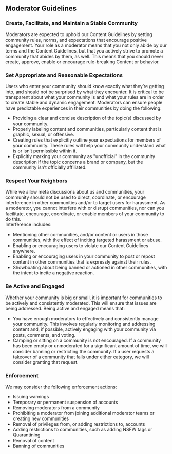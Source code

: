 Moderator Guidelines
--------------------

### Create, Facilitate, and Maintain a Stable Community

Moderators are expected to uphold our Content Guidelines by setting community rules, norms, and expectations that encourage positive engagement. Your role as a moderator means that you not only abide by our terms and the Content Guidelines, but that you actively strive to promote a community that abides by them, as well. This means that you should never create, approve, enable or encourage rule-breaking Content or behavior.

### Set Appropriate and Reasonable Expectations

Users who enter your community should know exactly what they’re getting into, and should not be surprised by what they encounter. It is critical to be transparent about what your community is and what your rules are in order to create stable and dynamic engagement. Moderators can ensure people have predictable experiences in their communities by doing the following:

*   Providing a clear and concise description of the topic(s) discussed by your community.
*   Properly labeling content and communities, particularly content that is graphic, sexual, or offensive.
*   Creating rules that explicitly outline your expectations for members of your community. These rules will help your community understand what is or isn’t permissible within it.
*   Explicitly marking your community as "unofficial" in the community description if the topic concerns a brand or company, but the community isn’t officially affiliated.

### Respect Your Neighbors

While we allow meta discussions about us and communities, your community should not be used to direct, coordinate, or encourage interference in other communities and/or to target users for harassment. As a moderator, you cannot interfere with or disrupt communities, nor can you facilitate, encourage, coordinate, or enable members of your community to do this.  
Interference includes:

*   Mentioning other communities, and/or content or users in those communities, with the effect of inciting targeted harassment or abuse.
*   Enabling or encouraging users to violate our Content Guidelines anywhere.
*   Enabling or encouraging users in your community to post or repost content in other communities that is expressly against their rules.
*   Showboating about being banned or actioned in other communities, with the intent to incite a negative reaction.

### Be Active and Engaged

Whether your community is big or small, it is important for communities to be actively and consistently moderated. This will ensure that issues are being addressed. Being active and engaged means that:

*   You have enough moderators to effectively and consistently manage your community. This involves regularly monitoring and addressing content and, if possible, actively engaging with your community via posts, comments, and voting.
*   Camping or sitting on a community is not encouraged. If a community has been empty or unmoderated for a significant amount of time, we will consider banning or restricting the community. If a user requests a takeover of a community that falls under either category, we will consider granting that request.

### Enforcement

We may consider the following enforcement actions:

*   Issuing warnings
*   Temporary or permanent suspension of accounts
*   Removing moderators from a community
*   Prohibiting a moderator from joining additional moderator teams or creating new communities
*   Removal of privileges from, or adding restrictions to, accounts
*   Adding restrictions to communities, such as adding NSFW tags or Quarantining
*   Removal of content
*   Banning of communities
